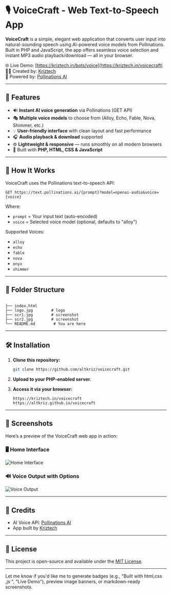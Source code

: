 # 🎙️ VoiceCraft - Web Text-to-Speech App

**VoiceCraft** is a simple, elegant web application that converts user input into natural-sounding speech using AI-powered voice models from Pollinations. Built in PHP and JavaScript, the app offers seamless voice selection and instant MP3 audio playback/download — all in your browser.

🌐 Live Demo: [https://kriztech.in/bots/voice](https://kriztech.in/voicecraft)  
👨‍💻 Created by: [Kriztech](https://kriztech.in)  
🤖 Powered by: [Pollinations AI](https://pollinations.ai)

---

## 🚀 Features

- 🔊 **Instant AI voice generation** via Pollinations (GET API)
- 🎭 **Multiple voice models** to choose from (Alloy, Echo, Fable, Nova, Shimmer, etc.)
- 💡 **User-friendly interface** with clean layout and fast performance
- 🎧 **Audio playback & download** supported
- ⚙️ **Lightweight & responsive** — runs smoothly on all modern browsers
- 💬 Built with **PHP, HTML, CSS & JavaScript**

---

## 🧪 How It Works

VoiceCraft uses the Pollinations text-to-speech API:
```
GET https://text.pollinations.ai/{prompt}?model=openai-audio&voice={voice}
```

Where:
- `prompt` = Your input text (auto-encoded)
- `voice` = Selected voice model (optional, defaults to "alloy")

Supported Voices:
- `alloy`
- `echo`
- `fable`
- `nova`
- `onyx`
- `shimmer`

---

## 📂 Folder Structure

```

├── index.html
├── logo.jpg        # logo
├── scr1.jpg        # screenshot
├── scr2.jpg        # screenshot
└── README.md        # You are here
```

---

## 🛠️ Installation

1. **Clone this repository:**
   ```bash
   git clone https://github.com/altkriz/voicecraft.git
   ```

2. **Upload to your PHP-enabled server.**

3. **Access it via your browser:**
   ```
   https://kriztech.in/voicecraft
   https://altkriz.github.io/voicecraft
   ```

---

## 📸 Screenshots

Here’s a preview of the VoiceCraft web app in action:

### 🖥️ Home Interface
![Home Interface](https://altkriz.github.io/voicecraft/scr1.png)

### 🔊 Voice Output with Options
![Voice Output](https://altkriz.github.io/voicecraft/scr2.png)

---

## 🤝 Credits

- AI Voice API: [Pollinations AI](https://pollinations.ai)
- App built by [Kriztech](https://kriztech.in)

---

## 📄 License

This project is open-source and available under the [MIT License](LICENSE).


---

Let me know if you'd like me to generate badges (e.g., "Built with html,css ,js ", "Live Demo"), preview image banners, or markdown-ready screenshots.
